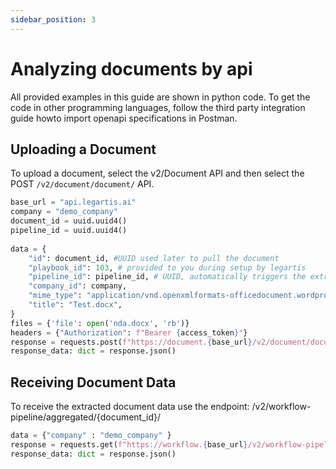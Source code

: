 ```yaml
---
sidebar_position: 3
---
```


# Analyzing documents by api

All provided examples in this guide are shown in python code. To get the code in other programming languages, follow the third party integration guide howto import openapi specifications in Postman.

## Uploading a Document
To upload a document, select the v2/Document API and then select the POST `/v2/document/document/` API.

```python
base_url = "api.legartis.ai" 
company = "demo_company" 
document_id = uuid.uuid4() 
pipeline_id = uuid.uuid4()
          
data = {
    "id": document_id, #UUID used later to pull the document
    "playbook_id": 103, # provided to you during setup by legartis
    "pipeline_id": pipeline_id, # UUID, automatically triggers the extraction/classification, not just the upload
    "company_id": company,
    "mime_type": "application/vnd.openxmlformats-officedocument.wordprocessingml.document",
    "title": "Test.docx", 
}
files = {'file': open('nda.docx', 'rb')}
headers = {"Authorization": f"Bearer {access_token}"}
response = requests.post(f"https://document.{base_url}/v2/document/document/", headers=headers, data=data, files=files)
response_data: dict = response.json()
```

## Receiving Document Data
To receive the extracted document data use the endpoint: /v2/workflow-pipeline/aggregated/{document_id}/


```python
data = {"company" : "demo_company" }
response = requests.get(f"https://workflow.{base_url}/v2/workflow-pipeline/task/aggregated/{document_id}/",params=data, headers=headers)
response_data: dict = response.json()
```

[//]: # (The JSON object that is being returned, has the following format:)

[//]: # ()
[//]: # (table)

[//]: # ()
[//]: # ()
[//]: # (The Payload includes the most relevant data points. The Legartis API returns two types of information:)

[//]: # ()
[//]: # (A&#41; Information about Clauses &#40;also called PTs, see PT Predictions&#41;)

[//]: # ()
[//]: # (B&#41; Information about Key Data Points &#40;also called KDPs, see KDP Predictions&#41;)

[//]: # ()
[//]: # (PT Predictions)

[//]: # (Returns a list of all the Clauses &#40;PTs&#41; that were predicted by the classifier, including:)

[//]: # ()
[//]: # ("provision_id": string id of the clause found.)

[//]: # ("segment_id": reference to the actual sentence.)

[//]: # ("classifier_id": which classifier version was used)

[//]: # ("confidence": Confidence of the classifier, that this sentence is this type of clause.)

[//]: # (KDP Predictions)

[//]: # (Returns a list of all the Key Data Points that were found in the sentences, including:)

[//]: # ()
[//]: # ("segment_id": reference to the actual sentence,)

[//]: # ()
[//]: # ("status": whether extraction was successful)

[//]: # ()
[//]: # ("definition_name": name of the Key Data Point,)

[//]: # ()
[//]: # ("definition_type": Type of the Key Data Point,)

[//]: # ()
[//]: # (the "data" property includes all relevant data points:)

[//]: # ()
[//]: # ("spans": List containing more precise parts of the text, that are relevant &#40;optional&#41;.)

[//]: # ("class_type": We currently support location data, duration data, amount data and categorical data.)

[//]: # (Location Data)

[//]: # ()
[//]: # ("type": If a location was found, this includes whether it is a city, region or country)

[//]: # ("city_id": unique identifier, which city was extracted,)

[//]: # ("region_id": unique identifier, which region was extracted,)

[//]: # ("country_id": unique identifier, which country was extracted,)

[//]: # ("place_id": additional unique identifier &#40;optional&#41;)

[//]: # (Duration Data)

[//]: # ()
[//]: # ("duration": a integer describing the duration &#40;e.g. 1 in 1 month&#41;)

[//]: # ("duration_unit": a string, describing the duration, can be "month", "year", "week", "day")

[//]: # (Amount Data)

[//]: # ()
[//]: # ("amount": a integer describing the Amount)

[//]: # ("amount_unit": a string, describing the unit, e.g. "CHF", "EUR", "USD")

[//]: # ()
[//]: # (List of Key Data Points)

[//]: # (The number and type of Key Data Points we are extracting is ever changing and expanding. Please find below a list of a few. For a complete list please contact us.)

[//]: # ()
[//]: # (Durations)

[//]: # ()
[//]: # (These Key Data Points include normalized durations consisting of a integer and a unit &#40;year, month, week, day&#41;.)

[//]: # ()
[//]: # (duration_of_contract_all_durations: All durations that are mentioned in regards to the contract duration in normalized form &#40;e.g. 3 months, 2 years&#41;)

[//]: # (notice_period_all_durations: All durations that are)
